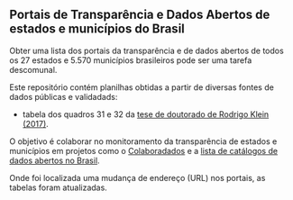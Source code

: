 ## Portais de Transparência e Dados Abertos de estados e municípios do Brasil

Obter uma lista dos portais da transparência e de dados abertos de todos os 27
estados e 5.570 municípios brasileiros pode ser uma tarefa descomunal.

Este repositório contém planilhas obtidas a partir de diversas fontes de dados
públicas e validadads:

* tabela dos quadros 31 e 32 da [tese de doutorado de Rodrigo Klein (2017)](http://tede2.pucrs.br/tede2/handle/tede/7724).

O objetivo é colaborar no monitoramento da transparência de estados e municípios 
em projetos como o [Colaboradados](http://colaboradados.github.io/) e a [lista
de catálogos de dados abertos no
Brasil](https://github.com/dadosgovbr/catalogos-dados-brasil).

Onde foi localizada uma mudança de endereço (URL) nos portais, as tabelas foram
atualizadas.

